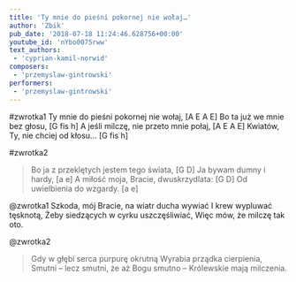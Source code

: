 ```yaml
---
title: 'Ty mnie do pieśni pokornej nie wołaj…'
author: 'Zbik'
pub_date: '2018-07-18 11:24:46.628756+00:00'
youtube_id: 'nYbo0075rww'
text_authors:
 - 'cyprian-kamil-norwid'
composers:
 - 'przemyslaw-gintrowski'
performers:
 - 'przemyslaw-gintrowski'
---
```


#zwrotka1
Ty mnie do pieśni pokornej nie wołaj, [A E A E]
Bo ta już we mnie bez głosu, [G fis h]
A jeśli milczę, nie przeto mnie połaj, [A E A E]
Kwiatów, Ty, nie chciej od kłosu... [G fis h]

#zwrotka2
>Bo ja z przeklętych jestem tego świata, [G D]
>Ja bywam dumny i hardy, [a e]
>A miłość moja, Bracie, dwuskrzydlata: [G D]
>Od uwielbienia do wzgardy. [a e]

@zwrotka1
Szkoda, mój Bracie, na wiatr ducha wywiać
I krew wypluwać tęsknotą,
Żeby siedzących w cyrku uszczęśliwiać,
Więc mów, że milczę tak oto.

@zwrotka2
>Gdy w głębi serca purpurę okrutną
>Wyrabia prządka cierpienia,
>Smutni – lecz smutni, że aż Bogu smutno – 
>Królewskie mają milczenia.